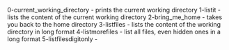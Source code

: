 0-current_working_directory  -    prints the current working directory
1-listit                     -    lists the content of the current working directory
2-bring_me_home              -    takes you back to the home directory
3-listfiles                  -    lists the content of the working directory in long format
4-listmorefiles              -    list all files, even hidden ones in a long format
5-listfilesdigitonly         -
